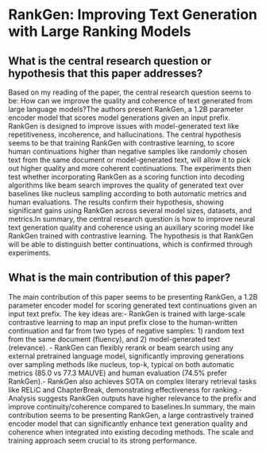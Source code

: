 # RankGen: Improving Text Generation with Large Ranking Models

## What is the central research question or hypothesis that this paper addresses?

Based on my reading of the paper, the central research question seems to be: How can we improve the quality and coherence of text generated from large language models?The authors present RankGen, a 1.2B parameter encoder model that scores model generations given an input prefix. RankGen is designed to improve issues with model-generated text like repetitiveness, incoherence, and hallucinations. The central hypothesis seems to be that training RankGen with contrastive learning, to score human continuations higher than negative samples like randomly chosen text from the same document or model-generated text, will allow it to pick out higher quality and more coherent continuations. The experiments then test whether incorporating RankGen as a scoring function into decoding algorithms like beam search improves the quality of generated text over baselines like nucleus sampling according to both automatic metrics and human evaluations. The results confirm their hypothesis, showing significant gains using RankGen across several model sizes, datasets, and metrics.In summary, the central research question is how to improve neural text generation quality and coherence using an auxiliary scoring model like RankGen trained with contrastive learning. The hypothesis is that RankGen will be able to distinguish better continuations, which is confirmed through experiments.


## What is the main contribution of this paper?

The main contribution of this paper seems to be presenting RankGen, a 1.2B parameter encoder model for scoring generated text continuations given an input text prefix. The key ideas are:- RankGen is trained with large-scale contrastive learning to map an input prefix close to the human-written continuation and far from two types of negative samples: 1) random text from the same document (fluency), and 2) model-generated text (relevance). - RankGen can flexibly rerank or beam search using any external pretrained language model, significantly improving generations over sampling methods like nucleus, top-k, typical on both automatic metrics (85.0 vs 77.3 MAUVE) and human evaluation (74.5% prefer RankGen).- RankGen also achieves SOTA on complex literary retrieval tasks like RELiC and ChapterBreak, demonstrating effectiveness for ranking.- Analysis suggests RankGen outputs have higher relevance to the prefix and improve continuity/coherence compared to baselines.In summary, the main contribution seems to be presenting RankGen, a large contrastively trained encoder model that can significantly enhance text generation quality and coherence when integrated into existing decoding methods. The scale and training approach seem crucial to its strong performance.
